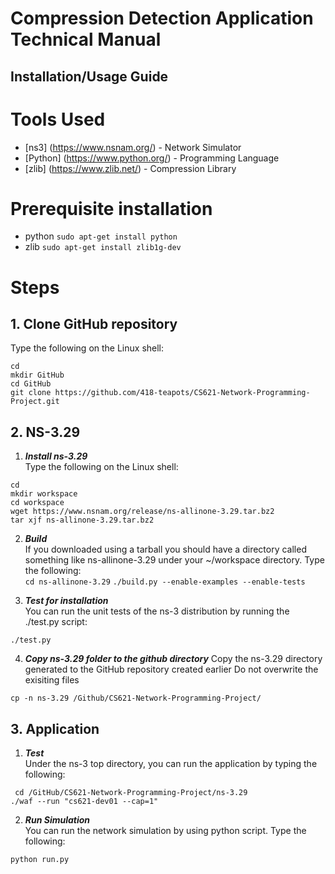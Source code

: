 # Compression Detection Application Technical Manual

## Installation/Usage Guide
# Tools Used
* [ns3] (https://www.nsnam.org/) - Network Simulator
* [Python] (https://www.python.org/) - Programming Language
* [zlib] (https://www.zlib.net/) - Compression Library

# Prerequisite installation 
* python ```sudo apt-get install python```   
* zlib ```sudo apt-get install zlib1g-dev```

# Steps
## 1. Clone GitHub repository
Type the following on the Linux shell:

```cd```   
```mkdir GitHub```   
```cd GitHub```   
```git clone https://github.com/418-teapots/CS621-Network-Programming-Project.git```   

## 2. NS-3.29
1) ***Install ns-3.29***  
Type the following on the Linux shell:  

```cd```  
```mkdir workspace```  
```cd workspace```  
```wget https://www.nsnam.org/release/ns-allinone-3.29.tar.bz2```  
```tar xjf ns-allinone-3.29.tar.bz2```  
  
2) ***Build***  
If you downloaded using a tarball you should have a directory called something like ns-allinone-3.29 under your ~/workspace directory. Type the following:  
```cd ns-allinone-3.29```
```./build.py --enable-examples --enable-tests```  
  
3) ***Test for installation***  
You can run the unit tests of the ns-3 distribution by running the ./test.py script:  
  
```./test.py```   

4) ***Copy ns-3.29 folder to the github directory***
Copy the ns-3.29 directory generated to the GitHub repository created earlier 
Do not overwrite the exisiting files

```cp -n ns-3.29 /Github/CS621-Network-Programming-Project/```

## 3. Application 
1) ***Test***  
Under the ns-3 top directory, you can run the application by typing the following:

``` cd /GitHub/CS621-Network-Programming-Project/ns-3.29```   
```./waf --run "cs621-dev01 --cap=1"```  
  
2) ***Run Simulation***  
You can run the network simulation by using python script. Type the following:  
  
```python run.py```  
  
  

